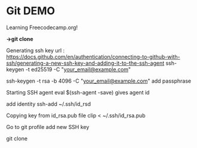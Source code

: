# Git DEMO 
Learning Freecodecamp.org!

**->git clone <ssh>**
  
  Generating ssh key url : https://docs.github.com/en/authentication/connecting-to-github-with-ssh/generating-a-new-ssh-key-and-adding-it-to-the-ssh-agent
  ssh-keygen -t ed25519 -C "your_email@example.com"
  
  ssh-keygen -t rsa -b 4096 -C "your_email@example.com"
  add passphrase
  
  Starting SSH agent
  eval $(ssh-agent -save)
  gives agent id
  
  add identity
  ssh-add ~/.ssh/id_rsd
  
  Copying key from id_rsa.pub file
  clip < ~/.ssh/id_rsa.pub
  
  Go to git profile add new SSH key
                          
  git clone <ssh>
  
  
  
